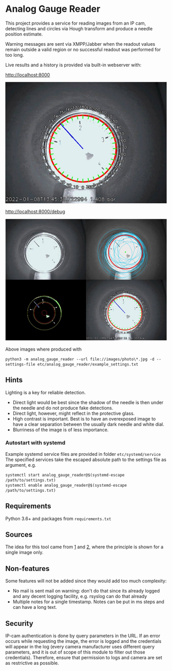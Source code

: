 

# Analog Gauge Reader
This project provides a service for reading images from an IP cam,
detecting lines and circles via Hough transform and produce a needle
position estimate.

Warning messages are sent via XMPP/Jabber when the readout values remain
outside a valid region or no successful readout was performed for too long.

Live results and a history is provided via built-in webserver with:

<http://localhost:8000>

![](images/image_live.jpg)

<http://localhost:8000/debug>

![](images/image_debug.jpg)


Above images where produced with
```commandline
python3 -m analog_gauge_reader --url file://images/photo\*.jpg -d --settings-file etc/analog_gauge_reader/example_settings.txt 
```

## Hints
Lighting is a key for reliable detection.

* Direct light would be best since the shadow of the needle is then under the needle and do not produce fake detections.
* Direct light, however, might reflect in the protective glass.
* High contrast is important. Best is to have an overexposed image to have a clear separation between the usually dark needle and white dial.
* Blurriness of the image is of less importance.

### Autostart with systemd
Example systemd service files are provided in folder `etc/systemd/service`
The specified services take the escaped absolute path to the settings file as argument, e.g.
```
systemctl start analog_gauge_reader@$(systemd-escape /path/to/settings.txt)
systemctl enable analog_gauge_reader@$(systemd-escape /path/to/settings.txt)
```

## Requirements
Python 3.6+ and packages from `requirements.txt`

## Sources
The idea for this tool came from [1](https://medium.com/@nayak.abhijeet1/analogue-gauge-reader-using-computer-vision-62fbd6ec84cc)
and [2](https://github.com/intel-iot-devkit/python-cv-samples/tree/master/examples/analog-gauge-reader), 
where the principle is shown for a single image only.

## Non-features
Some features will not be added since they would add too much complexity:
* No mail is sent mail on warning: don't do that since its already logged and any decent logging facility, e.g. rsyslog can do that already
* Multiple notes for a single timestamp. Notes can be put in ms steps and can have a long text.

## Security
IP-cam authentication is done by query parameters in the URL. If an error occurs while requesting the image, the error
is logged and the credentials will appear in the log (every camera manufacturer uses different
query parameters, and it is out of scope of this module to filter out those credentials).
Therefore, ensure that permission to logs and camera are set as restrictive as possible.

